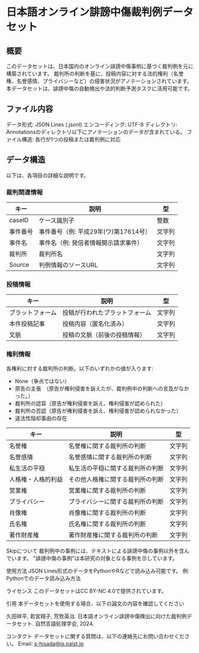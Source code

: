 # 日本語オンライン誹謗中傷裁判例データセット
## 概要

このデータセットは、日本国内のオンライン誹謗中傷事例に基づく裁判例を元に構築されています。
裁判所の判断を基に、投稿内容に対する法的権利（名誉権、名誉感情、プライバシーなど）の侵害状況がアノテーションされています。
本データセットは、誹謗中傷の自動検出や法的判断予測タスクに活用可能です。

## ファイル内容
データ形式: JSON Lines (.jsonl)
エンコーディング: UTF-8
ディレクトリ: Annotationsのディレクトリ以下にアノテーションのデータが含まれている。
ファイル構造: 各行が1つの投稿または裁判例に対応

## データ構造
以下は、各項目の詳細な説明です。

### 裁判関連情報
| キー     | 説明                                  | 型     |
|----------|---------------------------------------|--------|
| caseID   | ケース識別子                          | 整数   |
| 事件番号 | 事件番号（例: 平成29年(ワ)第17614号） | 文字列 |
| 事件名   | 事件名（例: 発信者情報開示請求事件）  | 文字列 |
| 裁判所   | 裁判所名                              | 文字列 |
| Source   | 判例情報のソースURL                   | 文字列 |

### 投稿情報
| キー             | 説明                           | 型     |
|------------------|--------------------------------|--------|
| プラットフォーム | 投稿が行われたプラットフォーム | 文字列 |
| 本件投稿記事     | 投稿内容（匿名化済み）         | 文字列 |
| 文脈             | 投稿の文脈（前後の投稿情報）   | 文字列 |

### 権利情報
各権利に対する裁判所の判断。以下のいずれかの値が入ります:

- None（争点ではない）
- 原告の主張　（原告が権利侵害を訴えたが、裁判例中の判断への言及がなかった。）
- 裁判所の認容（原告が権利侵害を訴え、権利侵害が認められた）
- 裁判所の否認（原告が権利侵害を訴え、権利侵害が認められなかった）
- 違法性阻却事由の存在

| キー               | 説明                             | 型     |
|--------------------|----------------------------------|--------|
| 名誉権             | 名誉権に関する裁判所の判断       | 文字列 |
| 名誉感情           | 名誉感情に関する裁判所の判断     | 文字列 |
| 私生活の平穏       | 私生活の平穏に関する裁判所の判断 | 文字列 |
| 人格権・人格的利益 | その他人格権に関する裁判所の判断 | 文字列 |
| 営業権             | 営業権に関する裁判所の判断       | 文字列 |
| プライバシー       | プライバシーに関する裁判所の判断 | 文字列 |
| 肖像権             | 肖像権に関する裁判所の判断       | 文字列 |
| 氏名権             | 氏名権に関する裁判所の判断       | 文字列 |
| 著作財産権         | 著作財産権に関する裁判所の判断   | 文字列 |

Skipについて
裁判例中の事例には、テキストによる誹謗中傷の事例以外を含んでいます。
"誹謗中傷の事例"は本研究の対象となる事例を示しています。


使用方法
JSON Lines形式のデータをPythonやRなどで読み込み可能です。
例: Pythonでのデータ読み込み方法

ライセンス
このデータセットはCC BY-NC 4.0で提供されています。

引用
本データセットを使用する場合、以下の論文の内容を確認してください

久田祥平, 若宮翔子, 荒牧英治. 日本語オンライン誹謗中傷検出に向けた裁判例データセット. 自然言語処理学会, 2024.

コンタクト
データセットに関する質問は、以下の連絡先にお問い合わせください。
Email: s-hisada@is.naist.jp
